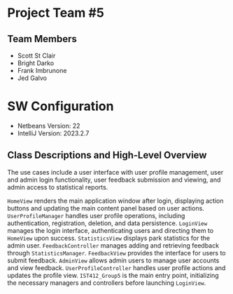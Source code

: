 # Project Team #5

## Team Members

- Scott St Clair
- Bright Darko
- Frank Imbrunone
- Jed Galvo

# SW Configuration

- Netbeans Version: 22
- IntelliJ Version: 2023.2.7

## Class Descriptions and High-Level Overview

The use cases include a user interface with user profile management, user and admin login functionality,
user feedback submission and viewing, and admin access to statistical reports.

`HomeView` renders the main application window after login, displaying action buttons and updating the main content
panel based on user actions.
`UserProfileManager` handles user profile operations, including authentication, registration, deletion, and data
persistence.
`LoginView` manages the login interface, authenticating users and directing them to `HomeView` upon success.
`StatisticsView` displays park statistics for the admin user. `FeedbackController` manages adding and retrieving
feedback through `StatisticsManager`.
`FeedbackView` provides the interface for users to submit feedback. `AdminView` allows admin users to manage user
accounts and view feedback.
`UserProfileController` handles user profile actions and updates the profile view.
`IST412_Group5` is the main entry point, initializing the necessary managers and controllers before
launching `LoginView`.


